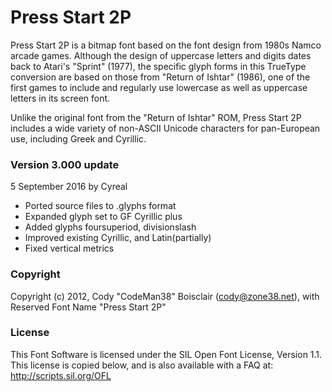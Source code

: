 # Press Start 2P

Press Start 2P is a bitmap font based on the font design from 1980s Namco
arcade games. Although the design of uppercase letters and digits dates
back to Atari's "Sprint" (1977), the specific glyph forms in this TrueType
conversion are based on those from "Return of Ishtar" (1986), one of the
first games to include and regularly use lowercase as well as uppercase
letters in its screen font.

Unlike the original font from the "Return of Ishtar" ROM, Press Start 2P
includes a wide variety of non-ASCII Unicode characters for pan-European
use, including Greek and Cyrillic.

### Version 3.000 update

5 September 2016 by Cyreal

* Ported source files to .glyphs format
* Expanded glyph set to GF Cyrillic plus
* Added glyphs foursuperiod, divisionslash
* Improved existing Cyrillic, and Latin(partially)
* Fixed vertical metrics

### Copyright

Copyright (c) 2012, Cody "CodeMan38" Boisclair (cody@zone38.net), with Reserved Font Name "Press Start 2P"

### License

This Font Software is licensed under the SIL Open Font License, Version 1.1.
This license is copied below, and is also available with a FAQ at:
http://scripts.sil.org/OFL
